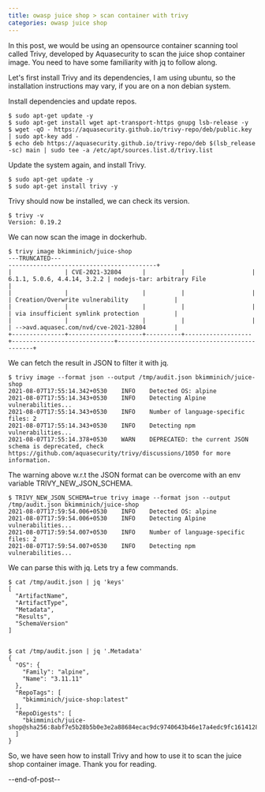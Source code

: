 ```yaml
---
title: owasp juice shop > scan container with trivy
categories: owasp juice shop
---
```


In this post, we would be using an opensource container scanning tool called Trivy, developed by 
Aquasecurity to scan the juice shop container image. You need to have some familiarity with jq to 
follow along.

Let's first install Trivy and its dependencies, I am using ubuntu, so the installation instructions 
may vary, if you are on a non debian system.

Install dependencies and update repos.
```
$ sudo apt-get update -y
$ sudo apt-get install wget apt-transport-https gnupg lsb-release -y
$ wget -qO - https://aquasecurity.github.io/trivy-repo/deb/public.key | sudo apt-key add -
$ echo deb https://aquasecurity.github.io/trivy-repo/deb $(lsb_release -sc) main | sudo tee -a /etc/apt/sources.list.d/trivy.list
```

Update the system again, and install Trivy.
```
$ sudo apt-get update -y
$ sudo apt-get install trivy -y
```

Trivy should now be installed, we can check its version.
```
$ trivy -v
Version: 0.19.2
```

We can now scan the image in dockerhub.
```
$ trivy image bkimminich/juice-shop
---TRUNCATED---
------------------------------------------+
|               | CVE-2021-32804      |          |                   | 6.1.1, 5.0.6, 4.4.14, 3.2.2 | nodejs-tar: arbitrary File                   |
|               |                     |          |                   |                             | Creation/Overwrite vulnerability             |
|               |                     |          |                   |                             | via insufficient symlink protection          |
|               |                     |          |                   |                             | -->avd.aquasec.com/nvd/cve-2021-32804        |
+---------------+---------------------+----------+-------------------+-----------------------------+----------------------------------------------+
```

We can fetch the result in JSON to filter it with jq.
```
$ trivy image --format json --output /tmp/audit.json bkimminich/juice-shop
2021-08-07T17:55:14.342+0530	INFO	Detected OS: alpine
2021-08-07T17:55:14.343+0530	INFO	Detecting Alpine vulnerabilities...
2021-08-07T17:55:14.343+0530	INFO	Number of language-specific files: 2
2021-08-07T17:55:14.343+0530	INFO	Detecting npm vulnerabilities...
2021-08-07T17:55:14.378+0530	WARN	DEPRECATED: the current JSON schema is deprecated, check https://github.com/aquasecurity/trivy/discussions/1050 for more information.
```

The warning above w.r.t the JSON format can be overcome with an env variable TRIVY_NEW_JSON_SCHEMA.
```
$ TRIVY_NEW_JSON_SCHEMA=true trivy image --format json --output /tmp/audit.json bkimminich/juice-shop
2021-08-07T17:59:54.006+0530	INFO	Detected OS: alpine
2021-08-07T17:59:54.006+0530	INFO	Detecting Alpine vulnerabilities...
2021-08-07T17:59:54.007+0530	INFO	Number of language-specific files: 2
2021-08-07T17:59:54.007+0530	INFO	Detecting npm vulnerabilities...
```

We can parse this with jq. Lets try a few commands.
```
$ cat /tmp/audit.json | jq 'keys'
[
  "ArtifactName",
  "ArtifactType",
  "Metadata",
  "Results",
  "SchemaVersion"
]


$ cat /tmp/audit.json | jq '.Metadata'
{
  "OS": {
    "Family": "alpine",
    "Name": "3.11.11"
  },
  "RepoTags": [
    "bkimminich/juice-shop:latest"
  ],
  "RepoDigests": [
    "bkimminich/juice-shop@sha256:8abf7e5b28b5b0e3e2a88684ecac9dc9740643b46e17a4edc9fc16141289869b"
  ]
}

```

So, we have seen how to install Trivy and how to use it to scan the juice shop container image. Thank 
you for reading.

--end-of-post--
